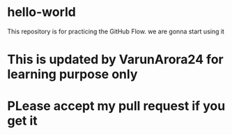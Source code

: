 # hello-world
This repository is for practicing the GitHub Flow.
we are gonna start using it
# This is updated by VarunArora24 for learning purpose only
# PLease accept my pull request if you get it

